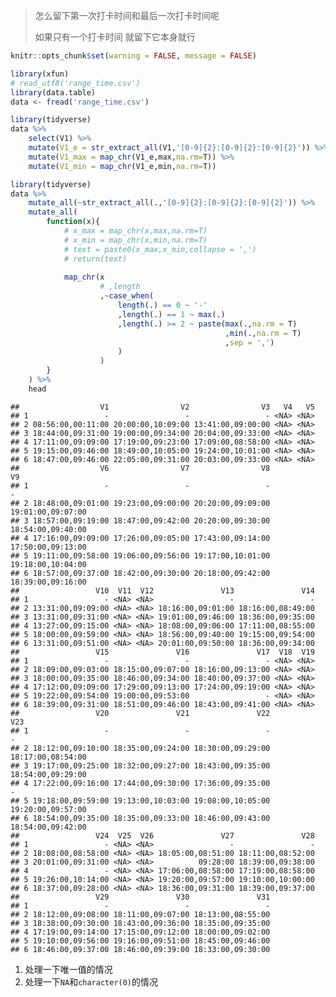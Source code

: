 
> 怎么留下第一次打卡时间和最后一次打卡时间呢
> 
> 如果只有一个打卡时间 就留下它本身就行

``` r
knitr::opts_chunk$set(warning = FALSE, message = FALSE)
```

``` r
library(xfun)
# read_utf8('range_time.csv')
library(data.table)
data <- fread('range_time.csv')
```

``` r
library(tidyverse)
data %>% 
    select(V1) %>% 
    mutate(V1_e = str_extract_all(V1,'[0-9]{2}:[0-9]{2}:[0-9]{2}')) %>% 
    mutate(V1_max = map_chr(V1_e,max,na.rm=T)) %>% 
    mutate(V1_min = map_chr(V1_e,min,na.rm=T))
```

``` r
library(tidyverse)
data %>% 
    mutate_all(~str_extract_all(.,'[0-9]{2}:[0-9]{2}:[0-9]{2}')) %>% 
    mutate_all(
        function(x){
            # x_max = map_chr(x,max,na.rm=T)
            # x_min = map_chr(x,min,na.rm=T)
            # text = paste0(x_max,x_min,collapse = ',')
            # return(text)
            
            map_chr(x
                    # ,length
                    ,~case_when(
                        length(.) == 0 ~ '-'
                        ,length(.) == 1 ~ max(.)
                        ,length(.) >= 2 ~ paste(max(.,na.rm = T)
                                                ,min(.,na.rm = T)
                                                ,sep = ',')
                        )
                    )
        }
    ) %>% 
    head
```

    ##                  V1                V2                V3   V4   V5
    ## 1                 -                 -                 - <NA> <NA>
    ## 2 08:56:00,00:11:00 20:00:00,10:09:00 13:41:00,09:00:00 <NA> <NA>
    ## 3 18:44:00,09:31:00 19:00:00,09:34:00 20:04:00,09:33:00 <NA> <NA>
    ## 4 17:11:00,09:09:00 17:19:00,09:23:00 17:09:00,08:58:00 <NA> <NA>
    ## 5 19:15:00,09:46:00 18:49:00,10:05:00 19:24:00,10:01:00 <NA> <NA>
    ## 6 18:47:00,09:46:00 22:05:00,09:31:00 20:03:00,09:33:00 <NA> <NA>
    ##                  V6                V7                V8                V9
    ## 1                 -                 -                 -                 -
    ## 2 18:48:00,09:01:00 19:23:00,09:00:00 20:20:00,09:09:00 19:01:00,09:07:00
    ## 3 18:57:00,09:19:00 18:47:00,09:42:00 20:20:00,09:30:00 18:54:00,09:40:00
    ## 4 17:16:00,09:09:00 17:26:00,09:05:00 17:43:00,09:14:00 17:50:00,09:13:00
    ## 5 19:11:00,09:58:00 19:06:00,09:56:00 19:17:00,10:01:00 19:18:00,10:04:00
    ## 6 18:57:00,09:37:00 18:42:00,09:30:00 20:18:00,09:42:00 18:39:00,09:16:00
    ##                 V10  V11  V12               V13               V14
    ## 1                 - <NA> <NA>                 -                 -
    ## 2 13:31:00,09:09:00 <NA> <NA> 18:16:00,09:01:00 18:16:00,08:49:00
    ## 3 13:31:00,09:31:00 <NA> <NA> 19:01:00,09:46:00 18:36:00,09:35:00
    ## 4 13:27:00,09:15:00 <NA> <NA> 18:08:00,09:06:00 17:11:00,08:55:00
    ## 5 18:00:00,09:59:00 <NA> <NA> 18:56:00,09:40:00 19:15:00,09:54:00
    ## 6 13:31:00,09:51:00 <NA> <NA> 20:01:00,09:50:00 18:36:00,09:34:00
    ##                 V15               V16               V17  V18  V19
    ## 1                 -                 -                 - <NA> <NA>
    ## 2 18:09:00,09:03:00 18:15:00,09:07:00 18:16:00,09:13:00 <NA> <NA>
    ## 3 18:00:00,09:35:00 18:46:00,09:34:00 18:40:00,09:37:00 <NA> <NA>
    ## 4 17:12:00,09:09:00 17:29:00,09:13:00 17:24:00,09:19:00 <NA> <NA>
    ## 5 19:22:00,09:54:00 19:00:00,09:53:00                 - <NA> <NA>
    ## 6 18:39:00,09:31:00 18:51:00,09:46:00 18:43:00,09:41:00 <NA> <NA>
    ##                 V20               V21               V22               V23
    ## 1                 -                 -                 -                 -
    ## 2 18:12:00,09:10:00 18:35:00,09:24:00 18:30:00,09:29:00 18:17:00,08:54:00
    ## 3 19:17:00,09:25:00 18:32:00,09:27:00 18:43:00,09:35:00 18:54:00,09:29:00
    ## 4 17:22:00,09:16:00 17:44:00,09:30:00 17:36:00,09:35:00                 -
    ## 5 19:18:00,09:59:00 19:13:00,10:03:00 19:08:00,10:05:00 19:20:00,09:57:00
    ## 6 18:54:00,09:35:00 18:35:00,09:33:00 18:46:00,09:43:00 18:54:00,09:42:00
    ##                 V24  V25  V26               V27               V28
    ## 1                 - <NA> <NA>                 -                 -
    ## 2 18:08:00,08:58:00 <NA> <NA> 18:05:00,08:51:00 18:11:00,08:52:00
    ## 3 20:01:00,09:31:00 <NA> <NA>          09:28:00 18:39:00,09:38:00
    ## 4                 - <NA> <NA> 17:06:00,08:58:00 17:19:00,08:58:00
    ## 5 19:26:00,10:14:00 <NA> <NA> 19:20:00,09:57:00 19:10:00,10:00:00
    ## 6 18:37:00,09:28:00 <NA> <NA> 18:36:00,09:31:00 18:39:00,09:37:00
    ##                 V29               V30               V31
    ## 1                 -                 -                 -
    ## 2 18:12:00,09:08:00 18:11:00,09:07:00 18:13:00,08:55:00
    ## 3 18:38:00,09:30:00 18:43:00,09:36:00 18:35:00,09:35:00
    ## 4 17:19:00,09:14:00 17:15:00,09:12:00 18:00:00,09:02:00
    ## 5 19:10:00,09:56:00 19:16:00,09:51:00 18:45:00,09:46:00
    ## 6 18:46:00,09:37:00 18:46:00,09:39:00 18:33:00,09:30:00

1.  处理一下唯一值的情况
2.  处理一下`NA`和`character(0)`的情况
